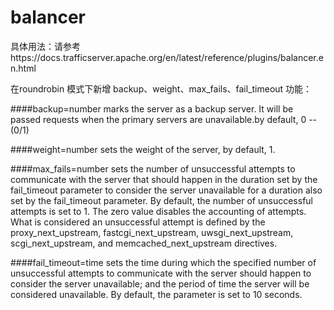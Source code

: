 # balancer
具体用法：请参考https://docs.trafficserver.apache.org/en/latest/reference/plugins/balancer.en.html 

在roundrobin 模式下新增 backup、weight、max_fails、fail_timeout 功能：

####backup=number
    marks the server as a backup server. It will be passed requests when the primary servers are 
    unavailable.by default, 0    --(0/1)

####weight=number
    sets the weight of the server, by default, 1.

####max_fails=number
    sets the number of unsuccessful attempts to communicate with the server that should happen 
    in the duration set by the fail_timeout parameter to consider the server unavailable for 
    a duration also set by the fail_timeout parameter. By default, the number of unsuccessful
    attempts is set to 1. The zero value disables the accounting of attempts. What is considered
    an unsuccessful attempt is defined by the proxy_next_upstream, fastcgi_next_upstream, 
    uwsgi_next_upstream, scgi_next_upstream, and memcached_next_upstream directives.

####fail_timeout=time
    sets the time during which the specified number of unsuccessful attempts to communicate 
    with the server should happen to consider the server unavailable; and the period of time 
    the server will be considered unavailable. By default, the parameter is set to 10 seconds.
